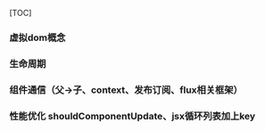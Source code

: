 [TOC]

### 虚拟dom概念
### 生命周期
### 组件通信（父->子、context、发布订阅、flux相关框架）
### 性能优化 shouldComponentUpdate、jsx循环列表加上key